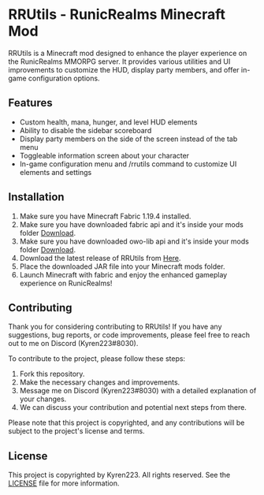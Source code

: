 # RRUtils - RunicRealms Minecraft Mod

RRUtils is a Minecraft mod designed to enhance the player experience on the RunicRealms MMORPG server. It provides various utilities and UI improvements to customize the HUD, display party members, and offer in-game configuration options.

## Features

- Custom health, mana, hunger, and level HUD elements
- Ability to disable the sidebar scoreboard
- Display party members on the side of the screen instead of the tab menu
- Toggleable information screen about your character
- In-game configuration menu and /rrutils command to customize UI elements and settings

## Installation

1. Make sure you have Minecraft Fabric 1.19.4 installed.
2. Make sure you have downloaded fabric api and it's inside your mods folder [Download](https://www.curseforge.com/minecraft/mc-mods/fabric-api).
3. Make sure you have downloaded owo-lib api and it's inside your mods folder [Download](https://www.curseforge.com/minecraft/mc-mods/owo-lib).
4. Download the latest release of RRUtils from [Here](https://www.dropbox.com/s/jt8q8py29s3s49r/rrutils-1.0.0.jar?dl=1).
5. Place the downloaded JAR file into your Minecraft mods folder.
6. Launch Minecraft with fabric and enjoy the enhanced gameplay experience on RunicRealms!

## Contributing

Thank you for considering contributing to RRUtils! If you have any suggestions, bug reports, or code improvements, please feel free to reach out to me on Discord (Kyren223#8030).

To contribute to the project, please follow these steps:

1. Fork this repository.
2. Make the necessary changes and improvements.
3. Message me on Discord (Kyren223#8030) with a detailed explanation of your changes.
4. We can discuss your contribution and potential next steps from there.

Please note that this project is copyrighted, and any contributions will be subject to the project's license and terms.

## License

This project is copyrighted by Kyren223. All rights reserved. See the [LICENSE](LICENSE) file for more information.

